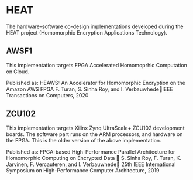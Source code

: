 # HEAT

The hardware-software co-design implementations developed during the HEAT project (Homomorphic Encryption Applications Technology).

## AWSF1 

This implementation targets FPGA Accelerated Homomoprhic Computation on Cloud. 

Published as:
HEAWS: An Accelerator for Homomorphic Encryption on the Amazon AWS FPGA 
F. Turan, S. Sinha Roy, and I. 
VerbauwhedeIEEE Transactions on Computers, 2020

## ZCU102

This implementation targets Xilinx Zynq UltraScale+ ZCU102 development boards. The software part runs on the ARM processors, and hardware on the FPGA. This is the older version of the above implementation.

Published as:
FPGA-based High-Performance Parallel Architecture for Homomorphic Computing on Encrypted Data 
S. Sinha Roy, F. Turan, K. Jarvinen, F. Vercauteren, and I. Verbauwhede
25th IEEE International Symposium on High-Performance Computer Architecture, 2019